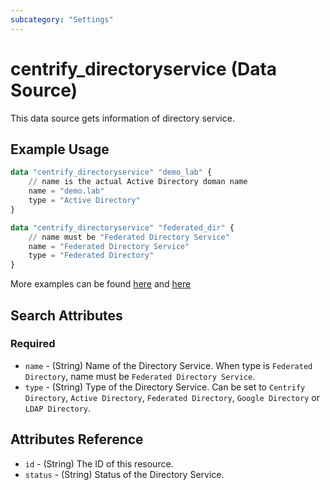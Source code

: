 ```yaml
---
subcategory: "Settings"
---
```


# centrify_directoryservice (Data Source)

This data source gets information of directory service.

## Example Usage

```terraform
data "centrify_directoryservice" "demo_lab" {
    // name is the actual Active Directory doman name
    name = "demo.lab"
    type = "Active Directory"
}

data "centrify_directoryservice" "federated_dir" {
    // name must be "Federated Directory Service"
    name = "Federated Directory Service"
    type = "Federated Directory"
}
```

More examples can be found [here](https://github.com/marcozj/terraform-provider-centrifyvault/tree/main/examples/centrify_role/role_member_with_federatedgroup.tf) and [here](https://github.com/marcozj/terraform-provider-centrifyvault/tree/main/examples/centrify_role/role_member_with_adgroup.tf)

## Search Attributes

### Required

- `name` - (String) Name of the Directory Service. When type is `Federated Directory`, name must be `Federated Directory Service`.
- `type` - (String) Type of the Directory Service. Can be set to `Centrify Directory`, `Active Directory`, `Federated Directory`, `Google Directory` or `LDAP Directory`.

## Attributes Reference

- `id` - (String) The ID of this resource.
- `status` - (String) Status of the Directory Service.
